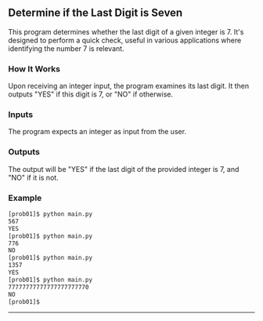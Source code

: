 ## Determine if the Last Digit is Seven

This program determines whether the last digit of a given integer is 7. It's designed to perform a quick check, useful in various applications where identifying the number 7 is relevant.

### How It Works

Upon receiving an integer input, the program examines its last digit. It then outputs "YES" if this digit is 7, or "NO" if otherwise.

### Inputs

The program expects an integer as input from the user.

### Outputs

The output will be "YES" if the last digit of the provided integer is 7, and "NO" if it is not.

### Example

```bash
[prob01]$ python main.py
567
YES
[prob01]$ python main.py
776
NO
[prob01]$ python main.py
1357
YES
[prob01]$ python main.py
77777777777777777777770
NO
[prob01]$ 
```

---
